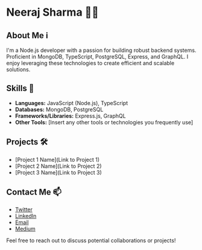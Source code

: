 # Neeraj Sharma 👨‍💻

## About Me ℹ

I'm a Node.js developer with a passion for building robust backend systems.
Proficient in MongoDB, TypeScript, PostgreSQL, Express, and GraphQL.
I enjoy leveraging these technologies to create efficient and scalable solutions.

## Skills 🚀

- **Languages:** JavaScript (Node.js), TypeScript
- **Databases:** MongoDB, PostgreSQL
- **Frameworks/Libraries:** Express.js, GraphQL
- **Other Tools:** [Insert any other tools or technologies you frequently use]

## Projects 🛠️

- [Project 1 Name](Link to Project 1)
- [Project 2 Name](Link to Project 2)
- [Project 3 Name](Link to Project 3)

## Contact Me 📫

- [Twitter](https://twitter.com/nksCodes)
- [LinkedIn](https://www.linkedin.com/in/neeraj-sharma-08464a239/)
- [Email](neeraj.sharma.codes@gmail.com)
- [Medium](https://medium.com/@neeraj.sharma.codes)

Feel free to reach out to discuss potential collaborations or projects!

